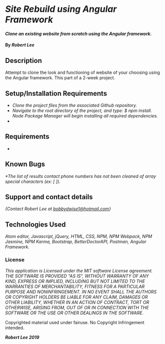 # _Site Rebuild using Angular Framework_

#### _Clone an existing website from scratch using the Angular framework._

#### By _**Robert Lee**_

## Description

Attempt to clone the look and functioning of website of your choosing using the Angular framework.  This part of a 2-week project.

## Setup/Installation Requirements

* _Clone the project files from the associated Github repository._
* _Navigate to the root directory of the project, and type: $ npm install.  Node Package Manager will begin installing all required dependencies._
*

## Requirements

*
## Known Bugs

_*The list of results contact phone numbers has not been cleaned of array special characters (ex: [ ])._

## Support and contact details

_{Contact Robert Lee at bobbydwise1@hotmail.com}_

## Technologies Used

_Atom editor, Javascript, jQuery, HTML, CSS, NPM, NPM Webpack, NPM Jasmine, NPM Karma, Bootstrap, BetterDoctorAPI, Postman, Angular Framework._

### License

*This application is Licensed under the MIT software License agreement. THE SOFTWARE IS PROVIDED "AS IS", WITHOUT WARRANTY OF ANY KIND, EXPRESS OR IMPLIED, INCLUDING BUT NOT LIMITED TO THE WARRANTIES OF MERCHANTABILITY, FITNESS FOR A PARTICULAR PURPOSE AND NONINFRINGEMENT. IN NO EVENT SHALL THE AUTHORS OR COPYRIGHT HOLDERS BE LIABLE FOR ANY CLAIM, DAMAGES OR OTHER LIABILITY, WHETHER IN AN ACTION OF CONTRACT, TORT OR OTHERWISE, ARISING FROM, OUT OF OR IN CONNECTION WITH THE SOFTWARE OR THE USE OR OTHER DEALINGS IN THE SOFTWARE.*

Copyrighted material used under fairuse.  No Copyright Infringement intended.

**_Robert Lee 2019_**
